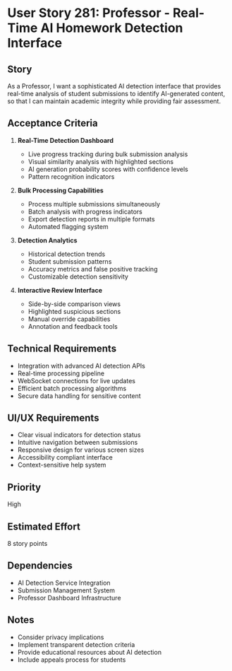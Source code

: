 # User Story 281: Professor - Real-Time AI Homework Detection Interface

## Story
As a Professor, I want a sophisticated AI detection interface that provides real-time analysis of student submissions to identify AI-generated content, so that I can maintain academic integrity while providing fair assessment.

## Acceptance Criteria
1. **Real-Time Detection Dashboard**
   - Live progress tracking during bulk submission analysis
   - Visual similarity analysis with highlighted sections
   - AI generation probability scores with confidence levels
   - Pattern recognition indicators

2. **Bulk Processing Capabilities**
   - Process multiple submissions simultaneously
   - Batch analysis with progress indicators
   - Export detection reports in multiple formats
   - Automated flagging system

3. **Detection Analytics**
   - Historical detection trends
   - Student submission patterns
   - Accuracy metrics and false positive tracking
   - Customizable detection sensitivity

4. **Interactive Review Interface**
   - Side-by-side comparison views
   - Highlighted suspicious sections
   - Manual override capabilities
   - Annotation and feedback tools

## Technical Requirements
- Integration with advanced AI detection APIs
- Real-time processing pipeline
- WebSocket connections for live updates
- Efficient batch processing algorithms
- Secure data handling for sensitive content

## UI/UX Requirements
- Clear visual indicators for detection status
- Intuitive navigation between submissions
- Responsive design for various screen sizes
- Accessibility compliant interface
- Context-sensitive help system

## Priority
High

## Estimated Effort
8 story points

## Dependencies
- AI Detection Service Integration
- Submission Management System
- Professor Dashboard Infrastructure

## Notes
- Consider privacy implications
- Implement transparent detection criteria
- Provide educational resources about AI detection
- Include appeals process for students